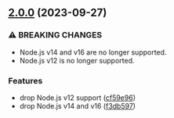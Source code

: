 ## [2.0.0](https://github.com/kenany/viete-formula/compare/1.0.0...2.0.0) (2023-09-27)


### ⚠ BREAKING CHANGES

* Node.js v14 and v16 are no longer supported.
* Node.js v12 is no longer supported.

### Features

* drop Node.js v12 support ([cf59e96](https://github.com/kenany/viete-formula/commit/cf59e965b6aee632fbe78467e68116f46a62f7c4))
* drop Node.js v14 and v16 ([f3db597](https://github.com/kenany/viete-formula/commit/f3db59757d1089828cfa5e7f02d10fe68f1afce4))
